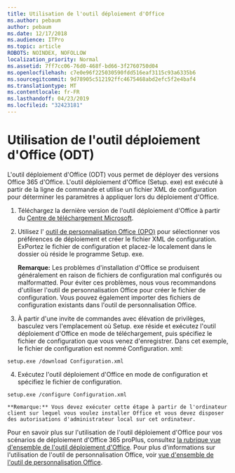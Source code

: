 ```yaml
---
title: Utilisation de l'outil déploiement d'Office
ms.author: pebaum
author: pebaum
ms.date: 12/17/2018
ms.audience: ITPro
ms.topic: article
ROBOTS: NOINDEX, NOFOLLOW
localization_priority: Normal
ms.assetid: 7ff7cc06-76d0-468f-bd66-3f2760750d04
ms.openlocfilehash: c7e0e96f225030590fdd516eaf3115c93a6335b6
ms.sourcegitcommit: 9d78905c512192ffc4675468abd2efc5f2e4baf4
ms.translationtype: MT
ms.contentlocale: fr-FR
ms.lasthandoff: 04/23/2019
ms.locfileid: "32423181"
---
```

# <a name="using-the-office-deployment-tool-odt"></a>Utilisation de l'outil déploiement d'Office (ODT)

L'outil déploiement d'Office (ODT) vous permet de déployer des versions Office 365 d'Office. L'outil déploiement d'Office (Setup. exe) est exécuté à partir de la ligne de commande et utilise un fichier XML de configuration pour déterminer les paramètres à appliquer lors du déploiement d'Office.
  
1. Téléchargez la dernière version de l'outil déploiement d'Office à partir du [Centre de téléchargement Microsoft](http://go.microsoft.com/fwlink/p/?LinkID=626065).
    
2. Utilisez l' [outil de personnalisation Office (OPO)](https://config.office.com) pour sélectionner vos préférences de déploiement et créer le fichier XML de configuration. ExPortez le fichier de configuration et placez-le localement dans le dossier où réside le programme Setup. exe. 
    
    **Remarque:** Les problèmes d'installation d'Office se produisent généralement en raison de fichiers de configuration mal configurés ou malformatted. Pour éviter ces problèmes, nous vous recommandons d'utiliser l'outil de personnalisation Office pour créer le fichier de configuration. Vous pouvez également importer des fichiers de configuration existants dans l'outil de personnalisation Office. 
    
3. À partir d'une invite de commandes avec élévation de privilèges, basculez vers l'emplacement où Setup. exe réside et exécutez l'outil déploiement d'Office en mode de téléchargement, puis spécifiez le fichier de configuration que vous venez d'enregistrer. Dans cet exemple, le fichier de configuration est nommé Configuration. xml:
    
  ```
  setup.exe /download Configuration.xml  
  ```

4. Exécutez l'outil déploiement d'Office en mode de configuration et spécifiez le fichier de configuration.
    
  ```
  setup.exe /configure Configuration.xml
  ```

    **Remarque:** Vous devez exécuter cette étape à partir de l'ordinateur client sur lequel vous voulez installer Office et vous devez disposer des autorisations d'administrateur local sur cet ordinateur. 
    
Pour en savoir plus sur l'utilisation de l'outil déploiement d'Office pour vos scénarios de déploiement d'Office 365 proPlus, consultez [la rubrique vue d'ensemble de l'outil déploiement d'Office](https://docs.microsoft.com/deployoffice/overview-of-the-office-2016-deployment-tool). Pour plus d'informations sur l'utilisation de l'outil de personnalisation Office, voir [vue d'ensemble de l'outil de personnalisation Office](https://docs.microsoft.com/DeployOffice/overview-of-the-office-customization-tool-for-click-to-run).
  

